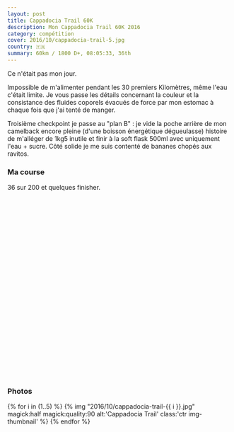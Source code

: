 ```yaml
---
layout: post
title: Cappadocia Trail 60K
description: Mon Cappadocia Trail 60K 2016
category: compétition
cover: 2016/10/cappadocia-trail-5.jpg
country: 🇹🇷
summary: 60km / 1800 D+, 08:05:33, 36th
---
```


Ce n'était pas mon jour.

Impossible de m'alimenter pendant les 30 premiers Kilomètres, même l'eau c'était
limite. Je vous passe les détails concernant la couleur et la consistance des
fluides coporels évacués de force par mon estomac à chaque fois que j'ai tenté
de manger.

Troisième checkpoint je passe au "plan B" : je vide la poche arrière de mon
camelback encore pleine (d'une boisson énergétique dégueulasse) histoire de
m'alléger de 1kg5 inutile et finir à la soft flask 500ml avec uniquement
l'eau + sucre. Côté solide je me suis contenté de bananes chopés aux ravitos.

### Ma course

36 sur 200 et quelques finisher.

<iframe
  height='405'
  width='100%'
  frameborder='0'
  allowtransparency='true'
  scrolling='no'
  data-src='https://www.strava.com/activities/752344313/embed/9c675b4aba6176ec7d755dc0100308193912e790'
  onload='lzld(this)'>
</iframe>

### Photos

{% for i in (1..5) %}
{%
  img
  "2016/10/cappadocia-trail-{{ i }}.jpg"
  magick:half
  magick:quality:90
  alt:'Cappadocia Trail'
  class:'ctr img-thumbnail'
%}
{% endfor %}
